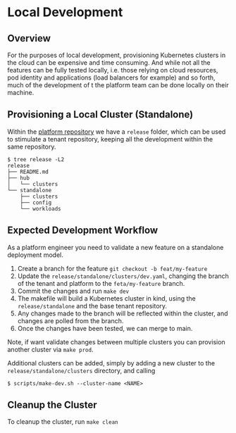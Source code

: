 # Local Development

## Overview

For the purposes of local development, provisioning Kubernetes clusters in the cloud can be expensive and time consuming. And while not all the features can be fully tested locally, i.e. those relying on cloud resources, pod identity and applications (load balancers for example) and so forth, much of the development of t the platform team can be done locally on their machine.

## Provisioning a Local Cluster (Standalone)

Within the [platform repository](https://github.com/gambol99/kubernetes-platform) we have a `release` folder, which can be used to stimulate a tenant repository, keeping all the development within the same repository.

```shell
$ tree release -L2
release
├── README.md
├── hub
│   └── clusters
└── standalone
    ├── clusters
    ├── config
    └── workloads
```

## Expected Development Workflow

As a platform engineer you need to validate a new feature on a standalone deployment model.

1. Create a branch for the feature `git checkout -b feat/my-feature`
2. Update the `release/standalone/clusters/dev.yaml`, changing the branch of the tenant and platform to the `feta/my-feature` branch.
3. Commit the changes and run `make dev`
4. The makefile will build a Kubernetes cluster in kind, using the `release/standalone` and the base tenant repository.
5. Any changes made to the branch will be reflected within the cluster, and changes are polled from the branch.
6. Once the changes have been tested, we can merge to main.

Note, if want validate changes between multiple clusters you can provision another cluster via `make prod`.

Additional clusters can be added, simply by adding a new cluster to the `release/standalone/clusters` directory, and calling

```shell
$ scripts/make-dev.sh --cluster-name <NAME>
```

## Cleanup the Cluster

To cleanup the cluster, run `make clean`
